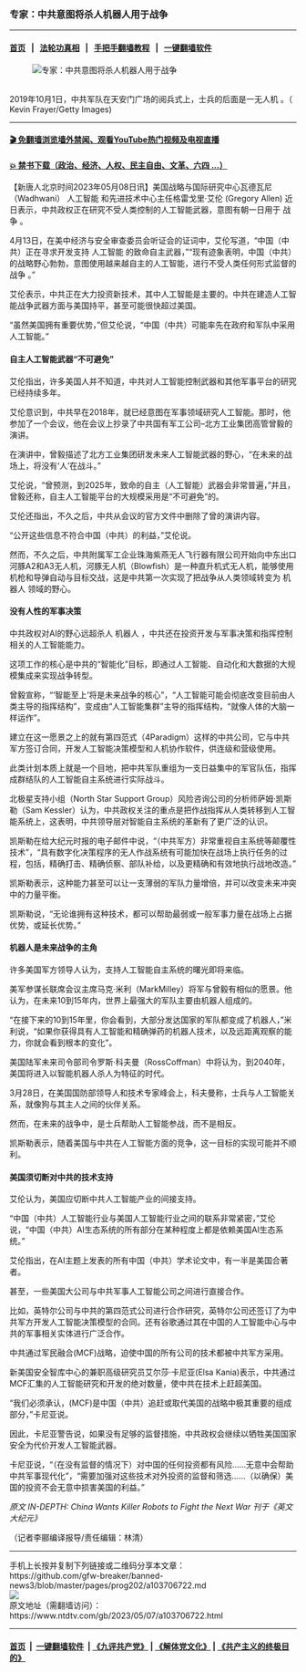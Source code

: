 ### 专家：中共意图将杀人机器人用于战争
------------------------

#### [首页](https://github.com/gfw-breaker/banned-news3/blob/master/README.md) &nbsp;&nbsp;|&nbsp;&nbsp; [法轮功真相](https://github.com/begood0513/basic/blob/master/README.md)  &nbsp;&nbsp;|&nbsp;&nbsp; [手把手翻墙教程](https://github.com/gfw-breaker/guides/wiki)  &nbsp;&nbsp;|&nbsp;&nbsp; [一键翻墙软件](https://github.com/gfw-breaker/nogfw/blob/master/README.md)  



<div><div class="featured_image">
 <figure>
  <img alt="专家：中共意图将杀人机器人用于战争" src="https://i.ntdtv.com/assets/uploads/2023/05/id103706733-GettyImages-1172712699-800x450.jpg"/>
 </figure><br/>
 <span class="caption">
  2019年10月1日，中共军队在天安门广场的阅兵式上，士兵的后面是一无人机 。（ Kevin Frayer/Getty Images)
 </span>
</div>
</div><hr/>

#### [ 🎬  免翻墙浏览墙外禁闻、观看YouTube热门视频及电视直播](https://github.com/gfw-breaker/HelloWorld)

#### [ 💥  禁书下载（政治、经济、人权、民主自由、文革、六四 ...）](https://github.com/gfw-breaker/books/blob/master/README.md)

<div><div class="post_content" itemprop="articleBody">
 <p>
  【新唐人北京时间2023年05月08日讯】美国战略与国际研究中心瓦德瓦尼 （Wadhwani）
  <ok href="https://www.ntdtv.com/gb/人工智能.htm">
   人工智能
  </ok>
  和先进技术中心主任格雷戈里·艾伦 (Gregory Allen) 近日表示，中共政权正在研究不受人类控制的人工智能武器，意图有朝一日用于
  <ok href="https://www.ntdtv.com/gb/战争.htm">
   战争
  </ok>
  。
 </p>
 <p>
  4月13日，在美中经济与安全审查委员会听证会的证词中，艾伦写道，“中国（中共）正在寻求开发支持
  <ok href="https://www.ntdtv.com/gb/人工智能.htm">
   人工智能
  </ok>
  的致命自主武器，”“现有迹象表明，中国（中共）的战略野心勃勃，意图使用越来越自主的人工智能，进行不受人类任何形式监督的
  <ok href="https://www.ntdtv.com/gb/战争.htm">
   战争
  </ok>
  。”
 </p>
 <p>
  艾伦表示，中共正在大力投资新技术，其中人工智能是主要的。中共在建造人工智能战争武器方面与美国持平，甚至可能很快超过美国。
 </p>
 <p>
  “虽然美国拥有重要优势，”但艾伦说，“中国（中共）可能率先在政府和军队中采用人工智能。”
 </p>
 <h4>
  自主人工智能武器“不可避免”
 </h4>
 <p>
  艾伦指出，许多美国人并不知道，中共对人工智能控制武器和其他军事平台的研究已经持续多年。
 </p>
 <p>
  艾伦意识到，中共早在2018年，就已经意图在军事领域研究人工智能。那时，他参加了一个会议，他在会议上抄录了中共国有军工公司–北方工业集团高管曾毅的演讲。
 </p>
 <p>
  在演讲中，曾毅描述了北方工业集团研发未来人工智能武器的野心，“在未来的战场上，将没有‘人’在战斗。”
 </p>
 <p>
  艾伦说，“曾预测，到2025年，致命的自主（人工智能）武器会非常普遍，”并且，曾毅还称，自主人工智能平台的大规模采用是“不可避免”的。
 </p>
 <p>
  艾伦还指出，不久之后，中共从会议的官方文件中删除了曾的演讲内容。
 </p>
 <p>
  “公开这些信息不符合中国（中共）的利益，”艾伦说。
 </p>
 <p>
  然而，不久之后，中共附属军工企业珠海紫燕无人飞行器有限公司开始向中东出口河豚A2和A3无人机，河豚无人机（Blowfish）是一种直升机式无人机，能够使用机枪和导弹自动与目标交战，这是中共第一次实现了把战争从人类领域转变为
  <ok href="https://www.ntdtv.com/gb/机器人.htm">
   机器人
  </ok>
  领域的野心。
 </p>
 <h4>
  没有人性的军事决策
 </h4>
 <p>
  中共政权对AI的野心远超杀人
  <ok href="https://www.ntdtv.com/gb/机器人.htm">
   机器人
  </ok>
  ，中共还在投资开发与军事决策和指挥控制相关的人工智能能力。
 </p>
 <p>
  这项工作的核心是中共的“智能化”目标，即通过人工智能、自动化和大数据的大规模集成来实现战争转型。
 </p>
 <p>
  曾毅宣称，“‘智能至上’将是未来战争的核心”，“人工智能可能会彻底改变目前由人类主导的指挥结构”，变成由“人工智能集群”主导的指挥结构，“就像人体的大脑一样运作”。
 </p>
 <p>
  建立在这一愿景之上的就有第四范式（4Paradigm）这样的中共公司，它与中共军方签订合同，开发人工智能决策模型和人机协作软件，供连级和营级使用。
 </p>
 <p>
  此类计划本质上就是一个目地，把中共军队重组为一支日益集中的军官队伍，指挥成群结队的人工智能自主系统进行实际战斗。
 </p>
 <p>
  北极星支持小组（North Star Support Group）风险咨询公司的分析师萨姆·凯斯勒（Sam Kessler）认为，中共政权关注的重点是把作战指挥从人类转移到人工智能系统上，这表明，中共领导层对智能自主系统的革新有了更广泛的认识。
 </p>
 <p>
  凯斯勒在给大纪元时报的电子邮件中说，“（中共军方）非常重视自主系统等颠覆性技术”，“具有数字化决策程序的无人作战系统有可能加快在战场上执行任务的过程，包括，精确打击、精确侦察、部队补给，以及更精确和有效地执行战地改造。”
 </p>
 <p>
  凯斯勒表示，这种能力甚至可以让一支薄弱的军队力量增倍，并可以改变未来冲突中的力量平衡。
 </p>
 <p>
  凯斯勒说，“无论谁拥有这种技术，都可以帮助最弱或一般军事力量在战场上占据优势，或延长优势。”
 </p>
 <h4>
  机器人是未来战争的主角
 </h4>
 <p>
  许多美国军方领导人认为，支持人工智能自主系统的曙光即将来临。
 </p>
 <p>
  美军参谋长联席会议主席马克·米利（MarkMilley）将军与曾毅有相似的愿景。他认为，在未来10到15年内，世界上最强大的军队主要由机器人组成的。
 </p>
 <p>
  “在接下来的10到15年里，你会看到，大部分发达国家的军队都变成了机器人，”米利说，“如果你获得具有人工智能和精确弹药的机器人技术，以及远距离观察的能力，你就会看到根本的变化”。
 </p>
 <p>
  美国陆军未来司令部司令罗斯·科夫曼（RossCoffman）中将认为，到2040年，美国将进入以智能机器人杀人为特征的时代。
 </p>
 <p>
  3月28日，在美国国防部领导人和技术专家峰会上，科夫曼称，士兵与人工智能关系，就像狗与其主人之间的伙伴关系。
 </p>
 <p>
  然而，在未来的战争中，是士兵帮助人工智能参战，而不是相反。
 </p>
 <p>
  凯斯勒表示，随着美国与中共在人工智能方面的竞争，这一目标的实现可能并不顺利。
 </p>
 <h4>
  美国须切断对中共的技术支持
 </h4>
 <p>
  艾伦认为，美国应切断中共人工智能产业的间接支持。
 </p>
 <p>
  “中国（中共）人工智能行业与美国人工智能行业之间的联系非常紧密，”艾伦说，“中国（中共）AI生态系统的所有部分在某种程度上都是依赖美国AI生态系统。”
 </p>
 <p>
  艾伦指出，在AI主题上发表的所有中国（中共）学术论文中，有一半是美国合著者。
 </p>
 <p>
  甚至，一些美国大公司与中共军事人工智能公司之间进行直接合作。
 </p>
 <p>
  比如，英特尔公司与中共的第四范式公司进行合作研究，英特尔公司还签订了为中共军方开发人工智能决策模型的合同。还有谷歌通过其在中国的人工智能中心与中共的军事相关实体进行广泛合作。
 </p>
 <p>
  中共通过军民融合(MCF)战略，迫使中国的所有公司的技术都被中共军方采用。
 </p>
 <p>
  新美国安全智库中心的兼职高级研究员艾尔莎·卡尼亚(Elsa Kania)表示，中共通过MCF汇集的人工智能研究和开发的绝对数量，使中共在技术上赶超美国。
 </p>
 <p>
  “我们必须承认，(MCF)是中国（中共）追赶或取代美国的战略中极其重要的组成部分，”卡尼亚说。
 </p>
 <p>
  因此，卡尼亚警告说，如果没有足够的监督措施，中共政权会继续以牺牲美国国家安全为代价开发人工智能武器。
 </p>
 <p>
  卡尼亚说，“（在没有监督的情况下）对中国的任何投资都有风险……无意中会帮助中共军事现代化”，“需要加强对这些技术对外投资的监督和筛选……（以确保）美国的投资不会无意中损害美国的利益。”
 </p>
 <p>
  <em>
   原文
   <ok href="https://www.theepochtimes.com/in-depth-china-wants-killer-robots-to-fight-the-next-war_5245985.html" rel="noopener" target="_blank">
    IN-DEPTH: China Wants Killer Robots to Fight the Next War
   </ok>
   刊于《英文大纪元》
  </em>
 </p>
 <p>
  （记者李郦编译报导/责任编辑：林清）
 </p>
 <div class="single_ad">
 </div>
</div>
</div>
<hr/>
手机上长按并复制下列链接或二维码分享本文章：<br/>
https://github.com/gfw-breaker/banned-news3/blob/master/pages/prog202/a103706722.md <br/>
<a href='https://github.com/gfw-breaker/banned-news3/blob/master/pages/prog202/a103706722.md'><img src='https://github.com/gfw-breaker/banned-news3/blob/master/pages/prog202/a103706722.md.png'/></a> <br/>
原文地址（需翻墙访问）：https://www.ntdtv.com/gb/2023/05/07/a103706722.html


------------------------
#### [首页](https://github.com/gfw-breaker/banned-news3/blob/master/README.md) &nbsp;|&nbsp; [一键翻墙软件](https://github.com/gfw-breaker/nogfw/blob/master/README.md) &nbsp;| [《九评共产党》](https://github.com/gfw-breaker/9ping.md/blob/master/README.md#九评之一评共产党是什么) | [《解体党文化》](https://github.com/gfw-breaker/jtdwh.md/blob/master/README.md) | [《共产主义的终极目的》](https://github.com/gfw-breaker/gczydzjmd.md/blob/master/README.md)


<img src='http://gfw-breaker.win/banned-news3/pages/prog202/a103706722.md' width='0px' height='0px'/>